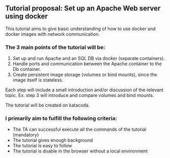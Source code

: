 ## Tutorial proposal: Set up an Apache Web server using docker

This tutorial aims to give basic understanding of how to use docker and docker images with network communication.

### The 3 main points of the tutorial will be:
1. Set up and run Apache and an SQL DB via docker (separate containers).
2. Handle ports and communication between the Apache container to the Db container.
3. Create persistent image storage (volumes or bind mounts), since the image itself is stateless.

Each step will include a small introduction and/or discussion of the relevant topic. Ex. step 3 will introduce and compare volumes and bind mounts. 

The tutorial will be created on katacoda.

### I primarily aim to fulfill the following criteria:
* The TA can successful execute all the commands of the tutorial (mandatory)
* The tutorial gives enough background
* The tutorial is easy to follow
* The tutorial is doable in the browser without a local environment
